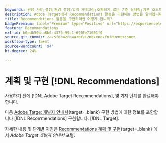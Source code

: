 ```yaml
---
keywords: 권장 사항;설정;환경 설정;업계 카테고리;호환되지 않는 기준 필터링;기본 호스트 그룹;썸네일 기본 url;Recommendations API 토큰
description: Adobe Target에서 Recommendations 활동을 구현하는 방법을 알아봅니다.
title: Recommendations 활동을 구현하려면 어떻게 합니까?
badgePremium: label="Premium" type="Positive" url="https://experienceleague.adobe.com/docs/target/using/introduction/intro.html?lang=en#premium newtab=true" tooltip="See what's included in Target Premium."
feature: Recommendations
exl-id: b6edb504-a8b6-4379-99c1-6907e71601f9
source-git-commit: 2a25fdb42ce4470f9126b7e0e7f6fd9e60c350e5
workflow-type: tm+mt
source-wordcount: '94'
ht-degree: 24%

---
```


# 계획 및 구현 [!DNL Recommendations]

사용하기 전에 [!DNL Adobe Target Recommendations], 몇 가지 단계를 완료해야 합니다.

다음 [Adobe Target 개발자 안내서](https://experienceleague.corp.adobe.com/docs/target-dev/developer/overview.html){target=_blank} 구현 방법에 대한 정보를 포함합니다 [!DNL Recommendations] 구현합니다. [!DNL Target].

자세한 내용 및 단계별 지침은 [Recommendations 계획 및 구현](https://experienceleague.corp.adobe.com/docs/target-dev/developer/recommendations.html){target=_blank} 에서 *Adobe Target 개발자 안내서* 포털.
